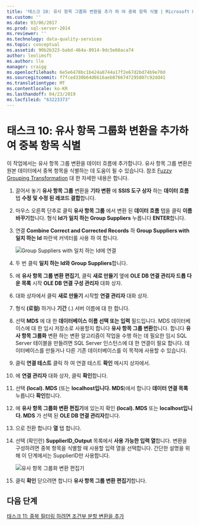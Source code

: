 ```yaml
---
title: '태스크 10: 유사 항목 그룹화 변환을 추가 하 여 중복 항목 식별 | Microsoft Docs'
ms.custom: ''
ms.date: 03/06/2017
ms.prod: sql-server-2014
ms.reviewer: ''
ms.technology: data-quality-services
ms.topic: conceptual
ms.assetid: 90b2b323-babd-464a-8914-9dc5e66aca74
author: leolimsft
ms.author: lle
manager: craigg
ms.openlocfilehash: 6e5e6478bc1b424a8744a17f2e67d2bd74b9e70d
ms.sourcegitcommit: f7fced330b64d6616aeb8766747295807c92dd41
ms.translationtype: MT
ms.contentlocale: ko-KR
ms.lasthandoff: 04/23/2019
ms.locfileid: "63223373"
---
```

# <a name="task-10-adding-fuzzy-group-transform-to-identify-duplicates"></a>태스크 10: 유사 항목 그룹화 변환을 추가하여 중복 항목 식별
  이 작업에서는 유사 항목 그룹 변환을 데이터 흐름에 추가합니다. 유사 항목 그룹 변환은 원본 데이터에서 중복 항목을 식별하는 데 도움이 될 수 있습니다. 참조 [Fuzzy Grouping Transformation](../integration-services/data-flow/transformations/fuzzy-grouping-transformation.md) 대 한 자세한 내용은 합니다.  
  
1.  끌어서 놓기 **유사 항목 그룹** 변환을 **기타 변환** 에 **SSIS 도구 상자** 하는 **데이터 흐름** 탭  **수정 및 수정 된 레코드 결합**합니다.  
  
2.  마우스 오른쪽 단추로 클릭 **유사 항목 그룹** 에서 변환 된 **데이터 흐름** 탭을 클릭 **이름 바꾸기**합니다. 형식 **Id가 일치 하는 Group Suppliers** 누릅니다 **ENTER**합니다.  
  
3.  연결 **Combine Correct and Corrected Records** 하 **Group Suppliers with 일치 하는 Id** 파란색 커넥터를 사용 하 여 합니다.  
  
     ![Group Suppliers with 일치 하는 Id에 연결](../../2014/tutorials/media/et-addingfgttoidentifyduplicates-01.jpg "Group Suppliers with 일치 하는 Id에 연결")  
  
4.  두 번 클릭 **일치 하는 Id와 Group Suppliers**합니다.  
  
5.  에 **유사 항목 그룹 변환 편집기**, 클릭 **새로 만들기** 옆에 **OLE DB 연결 관리자 드롭 다운 목록** 시작 **OLE DB 연결 구성 관리자** 대화 상자.  
  
6.  대화 상자에서 클릭 **새로 만들기** 시작할 **연결 관리자** 대화 상자.  
  
7.  형식 **(로컬)** 하거나 **기간** (.) 서버 이름에 대 한 합니다.  
  
8.  선택 **MDS** 에 대 한 **데이터베이스 이름 선택 또는 입력** 필드입니다. MDS 데이터베이스에 대 한 임시 저장소로 사용할지 합니다 **유사 항목 그룹 변환**합니다. 합니다 **유사 항목 그룹화** 변환 하는 변환 알고리즘이 작업을 수행 하는 데 필요한 임시 SQL Server 테이블을 만들려면 SQL Server 인스턴스에 대 한 연결이 필요 합니다. 데이터베이스를 만들거나 다른 기존 데이터베이스를 이 목적에 사용할 수 있습니다.  
  
9. 클릭 **연결 테스트** 클릭 하 여 연결 테스트 **확인** 메시지 상자에서.  
  
10. 에 **연결 관리자** 대화 상자, 클릭 **확인**합니다.  
  
11. 선택 **(local). MDS** (또는 **localhost입니다. MDS**)에서 합니다 **데이터 연결 목록** 누릅니다 **확인**합니다.  
  
12. 에 **유사 항목 그룹화 변환 편집기**에 있는지 확인 **(local). MDS** 또는 **localhost입니다. MDS** 가 선택 된 **OLE DB 연결 관리자**합니다.  
  
13. 으로 전환 합니다 **열** 탭 합니다.  
  
14. 선택 (확인란) **SupplierID_Output** 목록에서 **사용 가능한 입력 열**합니다. 변환을 구성하려면 중복 항목을 식별할 때 사용할 입력 열을 선택합니다. 간단한 설명을 위해 이 단계에서는 SupplierID만 사용합니다.  
  
     ![유사 항목 그룹화 변환 편집기](../../2014/tutorials/media/et-addingfgttoidentifyduplicates-02.jpg "유사 항목 그룹화 변환 편집기")  
  
15. 클릭 **확인** 닫으려면 합니다 **유사 항목 그룹 변환 편집기**합니다.  
  
## <a name="next-step"></a>다음 단계  
 [태스크 11: 중복 필터링 하려면 조건부 분할 변환을 추가](../../2014/tutorials/task-11-adding-conditional-split-transform-to-filter-duplicates.md)  
  
  
